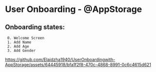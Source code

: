 User Onboarding - @AppStorage 
==================================== 

 Onboarding states:
 ------------------
     0. Welcome Screen
     1. Add Name
     2. Add Age
     3. Add Gender

https://github.com/Elaidzha1940/UserOnboardingwith-AppStorage/assets/64445918/bfa1f2f8-470c-4868-8991-0c6c4615d621
